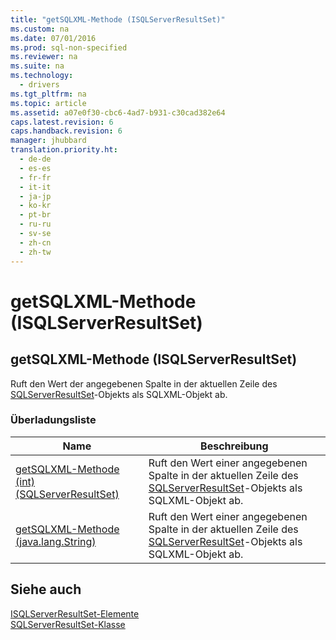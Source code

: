 ```yaml
---
title: "getSQLXML-Methode (ISQLServerResultSet)"
ms.custom: na
ms.date: 07/01/2016
ms.prod: sql-non-specified
ms.reviewer: na
ms.suite: na
ms.technology: 
  - drivers
ms.tgt_pltfrm: na
ms.topic: article
ms.assetid: a07e0f30-cbc6-4ad7-b931-c30cad382e64
caps.latest.revision: 6
caps.handback.revision: 6
manager: jhubbard
translation.priority.ht: 
  - de-de
  - es-es
  - fr-fr
  - it-it
  - ja-jp
  - ko-kr
  - pt-br
  - ru-ru
  - sv-se
  - zh-cn
  - zh-tw
---
```

# getSQLXML-Methode (ISQLServerResultSet)
    
## getSQLXML\-Methode \(ISQLServerResultSet\)  
 Ruft den Wert der angegebenen Spalte in der aktuellen Zeile des [SQLServerResultSet](../content/SQLServerResultSet-Class.md)\-Objekts als SQLXML\-Objekt ab.  
  
### Überladungsliste  
  
|Name|Beschreibung|  
|----------|------------------|  
|[getSQLXML-Methode &#40;int&#41; &#40;SQLServerResultSet&#41;](../content/getSQLXML-Method--int---SQLServerResultSet-.md)|Ruft den Wert einer angegebenen Spalte in der aktuellen Zeile des [SQLServerResultSet](../content/SQLServerResultSet-Class.md)\-Objekts als SQLXML\-Objekt ab.|  
|[getSQLXML-Methode &#40;java.lang.String&#41;](../content/getSQLXML-Method--java.lang.String-.md)|Ruft den Wert einer angegebenen Spalte in der aktuellen Zeile des [SQLServerResultSet](../content/SQLServerResultSet-Class.md)\-Objekts als SQLXML\-Objekt ab.|  
  
## Siehe auch  
 [ISQLServerResultSet-Elemente](../content/SQLServerResultSet-Members.md)   
 [SQLServerResultSet-Klasse](../content/SQLServerResultSet-Class.md)  
  
  